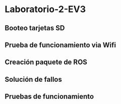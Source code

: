 # Laboratorio-2-EV3

## Booteo tarjetas SD

## Prueba de funcionamiento via Wifi

## Creación paquete de ROS

## Solución de fallos

## Pruebas de funcionamiento
